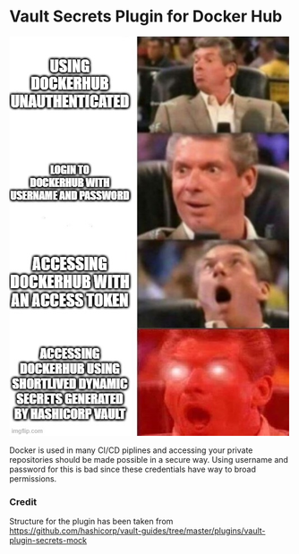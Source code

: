 # Vault Secrets Plugin for Docker Hub

![rest](https://github.com/hoeg/vault-plugin-secrets-dockerhub/blob/master/pics/4wysdl.jpg)

Docker is used in many CI/CD piplines and accessing your private repositories should be made possible in a secure way. Using username and password for this is bad since these credentials have way to broad permissions.


### Credit

Structure for the plugin has been taken from https://github.com/hashicorp/vault-guides/tree/master/plugins/vault-plugin-secrets-mock
